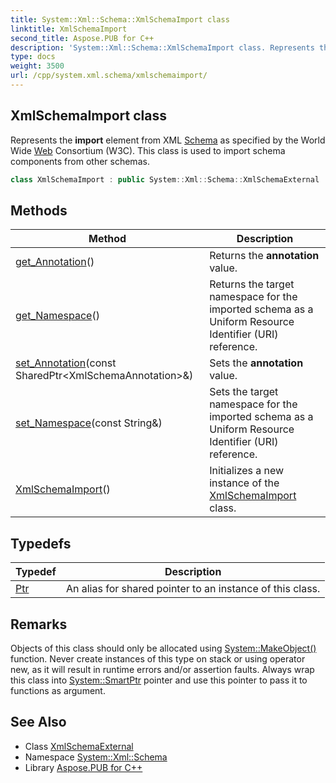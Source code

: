 ```yaml
---
title: System::Xml::Schema::XmlSchemaImport class
linktitle: XmlSchemaImport
second_title: Aspose.PUB for C++
description: 'System::Xml::Schema::XmlSchemaImport class. Represents the import element from XML Schema as specified by the World Wide Web Consortium (W3C). This class is used to import schema components from other schemas in C++.'
type: docs
weight: 3500
url: /cpp/system.xml.schema/xmlschemaimport/
---
```

## XmlSchemaImport class


Represents the **import** element from XML [Schema](../) as specified by the World Wide [Web](../../system.web/) Consortium (W3C). This class is used to import schema components from other schemas.

```cpp
class XmlSchemaImport : public System::Xml::Schema::XmlSchemaExternal
```

## Methods

| Method | Description |
| --- | --- |
| [get_Annotation](./get_annotation/)() | Returns the **annotation** value. |
| [get_Namespace](./get_namespace/)() | Returns the target namespace for the imported schema as a Uniform Resource Identifier (URI) reference. |
| [set_Annotation](./set_annotation/)(const SharedPtr\<XmlSchemaAnnotation\>\&) | Sets the **annotation** value. |
| [set_Namespace](./set_namespace/)(const String\&) | Sets the target namespace for the imported schema as a Uniform Resource Identifier (URI) reference. |
| [XmlSchemaImport](./xmlschemaimport/)() | Initializes a new instance of the [XmlSchemaImport](./) class. |
## Typedefs

| Typedef | Description |
| --- | --- |
| [Ptr](./ptr/) | An alias for shared pointer to an instance of this class. |
## Remarks



Objects of this class should only be allocated using [System::MakeObject()](../../system/makeobject/) function. Never create instances of this type on stack or using operator new, as it will result in runtime errors and/or assertion faults. Always wrap this class into [System::SmartPtr](../../system/smartptr/) pointer and use this pointer to pass it to functions as argument. 

## See Also

* Class [XmlSchemaExternal](../xmlschemaexternal/)
* Namespace [System::Xml::Schema](../)
* Library [Aspose.PUB for C++](../../)
